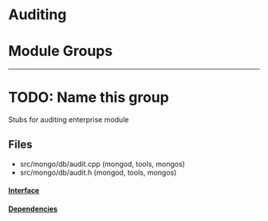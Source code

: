 # Auditing

# Module Groups

-------------

# TODO: Name this group
Stubs for auditing enterprise module

## Files
- src/mongo/db/audit.cpp   (mongod, tools, mongos)
- src/mongo/db/audit.h   (mongod, tools, mongos)

#### [Interface](interface/0)

#### [Dependencies](dependencies/0)
